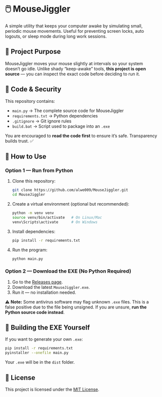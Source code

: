 # 🖱️ MouseJiggler
A simple utility that keeps your computer awake by simulating small, periodic mouse movements. Useful for preventing screen locks, auto logouts, or sleep mode during long work sessions.

## 📜 Project Purpose
MouseJiggler moves your mouse slightly at intervals so your system doesn’t go idle. Unlike shady “keep-awake” tools, **this project is open source** — you can inspect the exact code before deciding to run it.

## 📂 Code & Security
This repository contains:  
- `main.py` → The complete source code for MouseJiggler  
- `requirements.txt` → Python dependencies  
- `.gitignore` → Git ignore rules  
- `build.bat` → Script used to package into an `.exe`  

You are encouraged to **read the code first** to ensure it’s safe. Transparency builds trust. ✅

## 🚀 How to Use
### Option 1 — Run from Python
1. Clone this repository:  
   ```bash
   git clone https://github.com/alwe009/MouseJiggler.git  
   cd MouseJiggler  
   ```
2. Create a virtual environment (optional but recommended):  
   ```bash
   python -m venv venv  
   source venv/bin/activate   # On Linux/Mac  
   venv\Scripts\activate      # On Windows  
   ```
3. Install dependencies:  
   ```bash
   pip install -r requirements.txt  
   ```
4. Run the program:  
   ```bash
   python main.py  
   ```

### Option 2 — Download the EXE (No Python Required)
1. Go to the [Releases page](https://github.com/alwe009/MouseJiggler/releases/tag/v1.0.0).
2. Download the latest `MouseJiggler.exe`.  
3. Run it — no installation needed.  

⚠️ **Note:** Some antivirus software may flag unknown `.exe` files. This is a false positive due to the file being unsigned. If you are unsure, **run the Python source code instead**.

## 🔧 Building the EXE Yourself
If you want to generate your own `.exe`:  
```bash
pip install -r requirements.txt  
pyinstaller --onefile main.py  
```
Your `.exe` will be in the `dist` folder.

## 📜 License
This project is licensed under the [MIT License](LICENSE).
